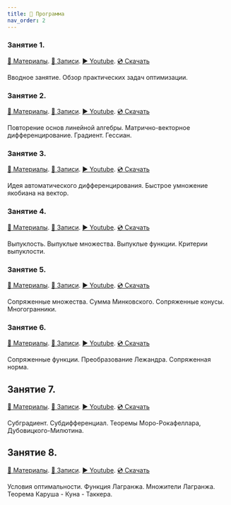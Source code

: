 ```yaml
---
title: 🚀 Программа
nav_order: 2
---
```


### Занятие 1.
[📄 Материалы](/presentations/1.pdf). [📝 Записи](/notes/1.pdf). [▶️ Youtube](https://youtu.be/XEFSSG9Ko-E). [💿 Скачать](https://disk.yandex.ru/i/u5pKrH5QJHpuCg)

Вводное занятие. Обзор практических задач оптимизации.

### Занятие 2.
[📄 Материалы](/presentations/2.pdf). [📝 Записи](/notes/2.pdf). [▶️ Youtube](https://youtu.be/_qZ8A9kGzZQ). [💿 Скачать](https://disk.yandex.ru/i/B_Ycy8o5U5v6gw)

Повторение основ линейной алгебры. Матрично-векторное дифференцирование. Градиент. Гессиан.

### Занятие 3.
[📄 Материалы](/presentations/3.pdf). [📝 Записи](/notes/3.pdf). [▶️ Youtube](https://youtu.be/EOqMu9kQNsQ). [💿 Скачать](https://disk.yandex.ru/i/679NXwC_VsuPTw)

Идея автоматического дифференцирования. Быстрое умножение якобиана на вектор.

### Занятие 4.
[📄 Материалы](/presentations/4.pdf). [📝 Записи](/notes/4.pdf). [▶️ Youtube](https://youtu.be/QKiD0mdjWAE). [💿 Скачать](https://disk.yandex.ru/i/VE2ff0CRsLg6yg)

Выпуклость. Выпуклые множества. Выпуклые функции. Критерии выпуклости. 

### Занятие 5.
[📄 Материалы](/presentations/5.pdf). [📝 Записи](/notes/5.pdf). [▶️ Youtube](https://youtu.be/Wl6HT9CNb-w). [💿 Скачать](https://disk.yandex.ru/i/oxZgtYSAWDWrOw)

Сопряженные множества. Сумма Минковского. Сопряженные конусы. Многогранники.

### Занятие 6.
[📄 Материалы](/presentations/6.pdf). [📝 Записи](/notes/6.pdf). [▶️ Youtube](https://youtu.be/cOiwSoPyUtI). [💿 Скачать](https://disk.yandex.ru/i/eo8eXwd876VmDw)

Сопряженные функции. Преобразование Лежандра. Сопряженная норма.

## Занятие 7. 
[📄 Материалы](/presentations/7.pdf). [📝 Записи](/notes/7.pdf). [▶️ Youtube](https://youtu.be/KVJI3VcjCO4). [💿 Скачать](https://disk.yandex.ru/i/SvF98Cn0DOn6Xg)

Субградиент. Субдифференциал. Теоремы Моро-Рокафеллара, Дубовицкого-Милютина.

## Занятие 8. 
[📄 Материалы](/presentations/8.pdf). [📝 Записи](/notes/8.pdf). [▶️ Youtube](). [💿 Скачать]()

Условия оптимальности. Функция Лагранжа. Множители Лагранжа. Теорема Каруша - Куна - Таккера.

